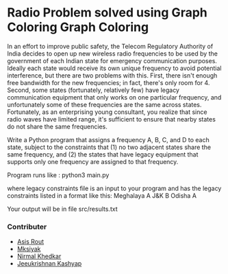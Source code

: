 # Radio Problem solved using Graph Coloring Graph Coloring

In an effort to improve public safety, the Telecom Regulatory Authority of India decides to open up
new wireless radio frequencies to be used by the government of each Indian state for emergency communication
purposes. Ideally each state would receive its own unique frequency to avoid potential interference, but there
are two problems with this. First, there isn't enough free bandwidth for the new frequencies; in fact, there's
only room for 4. Second, some states (fortunately, relatively few) have legacy communication equipment
that only works on one particular frequency, and unfortunately some of these frequencies are the same across
states. Fortunately, as an enterprising young consultant, you realize that since radio waves have limited
range, it's sufficient to ensure that nearby states do not share the same frequencies.

Write a Python program that assigns a frequency A, B, C, and D to each state, subject to the constraints
that (1) no two adjacent states share the same frequency, and (2) the states that have legacy equipment that
supports only one frequency are assigned to that frequency. 

Program runs like :
python3 main.py

where legacy constraints file is an input to your program and has the legacy constraints listed in a format
like this:
Meghalaya A
J&K B
Odisha A

Your output will be in file src/results.txt

### Contributer
<ul>
  <li> <a href="https://github.com/AsisRout">Asis Rout</a> </li>
  <li><a href="https://github.com/Mksiyak">Mksiyak</a> </li>
    <li><a href="https://github.com/nirmalhk7">Nirmal Khedkar</a> </li>
  <li><a href="https://github.com/Jeeukrishnan">Jeeukrishnan Kashyap </a> </li>
</ul>
